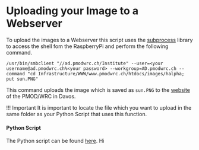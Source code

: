 # Uploading your Image to a Webserver

To upload the images to a Webserver this script uses the [subprocess](https://docs.python.org/3/library/subprocess.html) library to access the shell fom the RaspberryPi and perform the following command.

```
/usr/bin/smbclient "//ad.pmodwrc.ch/Institute" --user=<your username@ad.pmodwrc.ch%<your password> --workgroup=AD.pmodwrc.ch --command "cd Infrastructure/WWW/www.pmodwrc.ch/htdocs/images/halpha; put sun.PNG"

```
This command uploads the image which is saved as `sun.PNG` to the [website](https://www.pmodwrc.ch/images/halpha/sun.PNG) of the PMOD/WRC in Davos.

!!! Important
    It is important to locate the file which you want to upload in the same folder as your Python Script that uses this function.

#### Python Script
The Python script can be found [here](https://github.com/pmodwrc/halpha/blob/main/sun_catching/upload_image.py). Hi